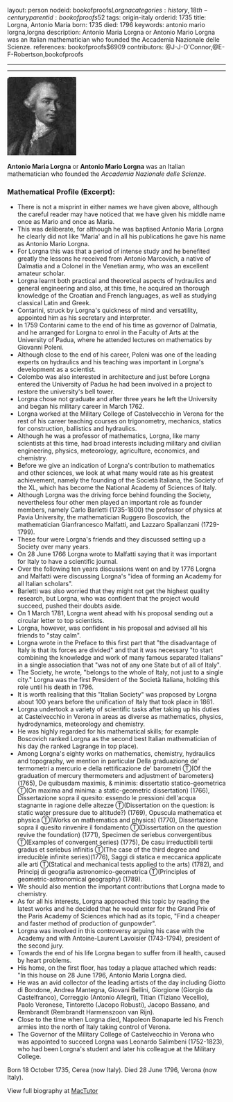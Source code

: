layout: person
nodeid: bookofproofs$Lorgna
categories: history,18th-century
parentid: bookofproofs$52
tags: origin-italy
orderid: 1735
title: Lorgna, Antonio Maria
born: 1735
died: 1796
keywords: antonio mario lorgna,lorgna
description: Antonio Maria Lorgna or Antonio Mario Lorgna was an Italian mathematician who founded the Accademia Nazionale delle Scienze.
references: bookofproofs$6909
contributors: @J-J-O'Connor,@E-F-Robertson,bookofproofs

---



---

![Lorgna.jpg](https://github.com/bookofproofs/bookofproofs.github.io/blob/main/_sources/_assets/images/portraits/Lorgna.jpg?raw=true)

**Antonio Maria Lorgna** or **Antonio Mario Lorgna** was an Italian mathematician who founded the _Accademia Nazionale delle Scienze_.

### Mathematical Profile (Excerpt):
* There is not a misprint in either names we have given above, although the careful reader may have noticed that we have given his middle name once as Mario and once as Maria.
* This was deliberate, for although he was baptised Antonio Maria Lorgna he clearly did not like 'Maria' and in all his publications he gave his name as Antonio Mario Lorgna.
* For Lorgna this was that a period of intense study and he benefited greatly the lessons he received from Antonio Marcovich, a native of Dalmatia and a Colonel in the Venetian army, who was an excellent amateur scholar.
* Lorgna learnt both practical and theoretical aspects of hydraulics and general engineering and also, at this time, he acquired an thorough knowledge of the Croatian and French languages, as well as studying classical Latin and Greek.
* Contarini, struck by Lorgna's quickness of mind and versatility, appointed him as his secretary and interpreter.
* In 1759 Contarini came to the end of his time as governor of Dalmatia, and he arranged for Lorgna to enrol in the Faculty of Arts at the University of Padua, where he attended lectures on mathematics by Giovanni Poleni.
* Although close to the end of his career, Poleni was one of the leading experts on hydraulics and his teaching was important in Lorgna's development as a scientist.
* Colombo was also interested in architecture and just before Lorgna entered the University of Padua he had been involved in a project to restore the university's bell tower.
* Lorgna chose not graduate and after three years he left the University and began his military career in March 1762.
* Lorgna worked at the Military College of Castelvecchio in Verona for the rest of his career teaching courses on trigonometry, mechanics, statics for construction, ballistics and hydraulics.
* Although he was a professor of mathematics, Lorgna, like many scientists at this time, had broad interests including military and civilian engineering, physics, meteorology, agriculture, economics, and chemistry.
* Before we give an indication of Lorgna's contribution to mathematics and other sciences, we look at what many would rate as his greatest achievement, namely the founding of the Società Italiana, the Society of the XL, which has become the National Academy of Sciences of Italy.
* Although Lorgna was the driving force behind founding the Society, nevertheless four other men played an important role as founder members, namely Carlo Barletti (1735-1800) the professor of physics at Pavia University, the mathematician Ruggero Boscovich, the mathematician Gianfrancesco Malfatti, and Lazzaro Spallanzani (1729-1799).
* These four were Lorgna's friends and they discussed setting up a Society over many years.
* On 28 June 1766 Lorgna wrote to Malfatti saying that it was important for Italy to have a scientific journal.
* Over the following ten years discussions went on and by 1776 Lorgna and Malfatti were discussing Lorgna's "idea of forming an Academy for all Italian scholars".
* Barletti was also worried that they might not get the highest quality research, but Lorgna, who was confident that the project would succeed, pushed their doubts aside.
* On 1 March 1781, Lorgna went ahead with his proposal sending out a circular letter to top scientists.
* Lorgna, however, was confident in his proposal and advised all his friends to "stay calm".
* Lorgna wrote in the Preface to this first part that "the disadvantage of Italy is that its forces are divided" and that it was necessary "to start combining the knowledge and work of many famous separated Italians" in a single association that "was not of any one State but of all of Italy".
* The Society, he wrote, "belongs to the whole of Italy, not just to a single city." Lorgna was the first President of the Società Italiana, holding this role until his death in 1796.
* It is worth realising that this "Italian Society" was proposed by Lorgna about 100 years before the unification of Italy that took place in 1861.
* Lorgna undertook a variety of scientific tasks after taking up his duties at Castelvecchio in Verona in areas as diverse as mathematics, physics, hydrodynamics, meteorology and chemistry.
* He was highly regarded for his mathematical skills; for example Boscovich ranked Lorgna as the second best Italian mathematician of his day (he ranked Lagrange in top place).
* Among Lorgna's eighty works on mathematics, chemistry, hydraulics and topography, we mention in particular Della graduazione de' termometri a mercurio e della rettificazione de' barometri Ⓣ(Of the graduation of mercury thermometers and adjustment of barometers) (1765), De quibusdam maximis, & minimis: dissertatio statico-geometrica Ⓣ(On maxima and minima: a static-geometric dissertation) (1766), Dissertazione sopra il quesito: essendo le pressioni dell'acqua stagnante in ragione delle altezze Ⓣ(Dissertation on the question: is static water pressure due to altitude?) (1769), Opuscula mathematica et physica Ⓣ(Works on mathematics and physics) (1770), Dissertazione sopra il quesito rinvenire il fondamento Ⓣ(Dissertation on the question revive the foundation) (1771), Specimen de seriebus convergentibus Ⓣ(Examples of convergent series) (1775), De casu irreductibili tertii gradus et seriebus infinitis Ⓣ(The case of the third degree and irreducible infinite series)(1776), Saggi di statica e meccanica applicate alle arti Ⓣ(Statical and mechanical tests applied to the arts) (1782), and Principj di geografia astronomico-geometrica Ⓣ(Principles of geometric-astronomical geography) (1789).
* We should also mention the important contributions that Lorgna made to chemistry.
* As for all his interests, Lorgna approached this topic by reading the latest works and he decided that he would enter for the Grand Prix of the Paris Academy of Sciences which had as its topic, "Find a cheaper and faster method of production of gunpowder".
* Lorgna was involved in this controversy arguing his case with the Academy and with Antoine-Laurent Lavoisier (1743-1794), president of the second jury.
* Towards the end of his life Lorgna began to suffer from ill health, caused by heart problems.
* His home, on the first floor, has today a plaque attached which reads: "In this house on 28 June 1796, Antonio Maria Lorgna died.
* He was an avid collector of the leading artists of the day including Giotto di Bondone, Andrea Mantegna, Giovani Bellini, Giorgione (Giorgio da Castelfranco), Correggio (Antonio Allegri), Titian (Tiziano Vecellio), Paolo Veronese, Tintoretto (Jacopo Robusti), Jacopo Bassano, and Rembrandt (Rembrandt Harmenszoon van Rijn).
* Close to the time when Lorgna died, Napoleon Bonaparte led his French armies into the north of Italy taking control of Verona.
* The Governor of the Military College of Castelvecchio in Verona who was appointed to succeed Lorgna was Leonardo Salimbeni (1752-1823), who had been Lorgna's student and later his colleague at the Military College.

Born 18 October 1735, Cerea (now Italy). Died 28 June 1796, Verona (now Italy).

View full biography at [MacTutor](https://mathshistory.st-andrews.ac.uk/Biographies/Lorgna/)
